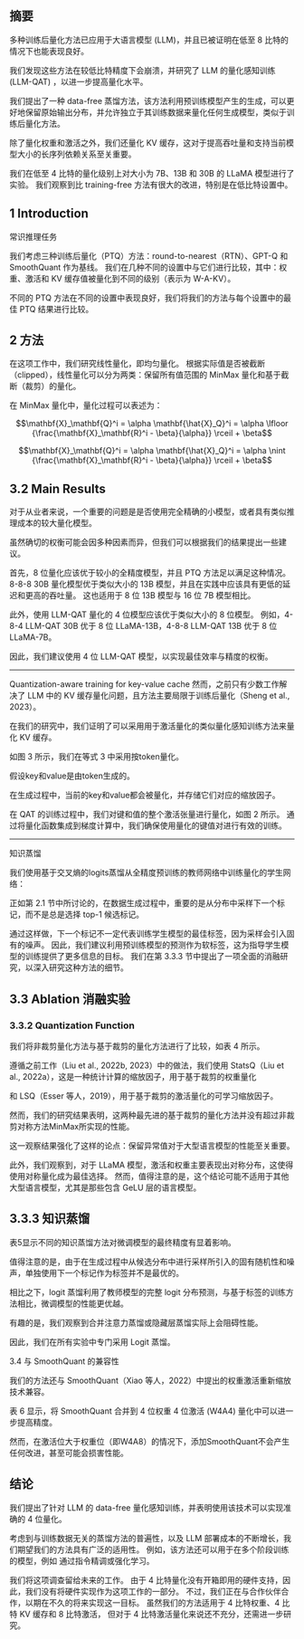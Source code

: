 
## 摘要

多种训练后量化方法已应用于大语言模型 (LLM)，并且已被证明在低至 8 比特的情况下也能表现良好。

我们发现这些方法在较低比特精度下会崩溃，并研究了 LLM 的量化感知训练(LLM-QAT) ，以进一步提高量化水平。

我们提出了一种 data-free 蒸馏方法，该方法利用预训练模型产生的生成，可以更好地保留原始输出分布，并允许独立于其训练数据来量化任何生成模型，类似于训练后量化方法。

除了量化权重和激活之外，我们还量化 KV 缓存，这对于提高吞吐量和支持当前模型大小的长序列依赖关系至关重要。

我们在低至 4 比特的量化级别上对大小为 7B、13B 和 30B 的 LLaMA 模型进行了实验。 我们观察到比 training-free 方法有很大的改进，特别是在低比特设置中。

## 1 Introduction







常识推理任务



我们考虑三种训练后量化（PTQ）方法：round-to-nearest（RTN）、GPT-Q 和 SmoothQuant 作为基线。 
我们在几种不同的设置中与它们进行比较，其中：权重、激活和 KV 缓存值被量化到不同的级别（表示为 W-A-KV）。 

不同的 PTQ 方法在不同的设置中表现良好，我们将我们的方法与每个设置中的最佳 PTQ 结果进行比较。



## 2 方法


在这项工作中，我们研究线性量化，即均匀量化。 根据实际值是否被截断（clipped），线性量化可以分为两类：保留所有值范围的 MinMax 量化和基于截断（裁剪）的量化。


在 MinMax 量化中，量化过程可以表述为：

```math
\mathbf{X}_\mathbf{Q}^i = \alpha \mathbf{\hat{X}_Q}^i = \alpha \lfloor {\frac{\mathbf{X}_\mathbf{R}^i - \beta}{\alpha}} \rceil + \beta
```

```math
\mathbf{X}_\mathbf{Q}^i = \alpha \mathbf{\hat{X}_Q}^i = \alpha \nint {\frac{\mathbf{X}_\mathbf{R}^i - \beta}{\alpha}} \rceil + \beta
```









## 3.2 Main Results

对于从业者来说，一个重要的问题是是否使用完全精确的小模型，或者具有类似推理成本的较大量化模型。

虽然确切的权衡可能会因多种因素而异，但我们可以根据我们的结果提出一些建议。

首先，8 位量化应该优于较小的全精度模型，并且 PTQ 方法足以满足这种情况。 8-8-8 30B 量化模型优于类似大小的 13B 模型，并且在实践中应该具有更低的延迟和更高的吞吐量。 这也适用于 8 位 13B 模型与 16 位 7B 模型相比。

此外，使用 LLM-QAT 量化的 4 位模型应该优于类似大小的 8 位模型。 例如，4-8-4 LLM-QAT 30B 优于 8 位 LLaMA-13B，4-8-8 LLM-QAT 13B 优于 8 位 LLaMA-7B。

因此，我们建议使用 4 位 LLM-QAT 模型，以实现最佳效率与精度的权衡。



---

Quantization-aware training for key-value cache
然而，之前只有少数工作解决了 LLM 中的 KV 缓存量化问题，且方法主要局限于训练后量化（Sheng et al., 2023）。 

在我们的研究中，我们证明了可以采用用于激活量化的类似量化感知训练方法来量化 KV 缓存。 

如图 3 所示，我们在等式 3 中采用按token量化。

假设key和value是由token生成的。 

在生成过程中，当前的key和value都会被量化，并存储它们对应的缩放因子。 

在 QAT 的训练过程中，我们对键和值的整个激活张量进行量化，如图 2 所示。
通过将量化函数集成到梯度计算中，我们确保使用量化的键值对进行有效的训练。



---

知识蒸馏

我们使用基于交叉熵的logits蒸馏从全精度预训练的教师网络中训练量化的学生网络：




正如第 2.1 节中所讨论的，在数据生成过程中，重要的是从分布中采样下一个标记，而不是总是选择 top-1 候选标记。 

通过这样做，下一个标记不一定代表训练学生模型的最佳标签，因为采样会引入固有的噪声。 
因此，我们建议利用预训练模型的预测作为软标签，这为指导学生模型的训练提供了更多信息的目标。 
我们在第 3.3.3 节中提出了一项全面的消融研究，以深入研究这种方法的细节。



## 3.3 Ablation 消融实验




### 3.3.2 Quantization Function

我们将非裁剪量化方法与基于裁剪的量化方法进行了比较，如表 4 所示。

遵循之前工作（Liu et al., 2022b, 2023）中的做法，我们使用 StatsQ（Liu et al., 2022a），这是一种统计计算的缩放因子，用于基于裁剪的权重量化

和 LSQ（Esser 等人，2019），用于基于裁剪的激活量化的可学习缩放因子。

然而，我们的研究结果表明，这两种最先进的基于裁剪的量化方法并没有超过非裁剪对称方法MinMax所实现的性能。

这一观察结果强化了这样的论点：保留异常值对于大型语言模型的性能至关重要。

此外，我们观察到，对于 LLaMA 模型，激活和权重主要表现出对称分布，这使得使用对称量化成为最佳选择。 然而，值得注意的是，这个结论可能不适用于其他大型语言模型，尤其是那些包含 GeLU 层的语言模型。


## 3.3.3  知识蒸馏

表5显示不同的知识蒸馏方法对微调模型的最终精度有显着影响。

值得注意的是，由于在生成过程中从候选分布中进行采样所引入的固有随机性和噪声，单独使用下一个标记作为标签并不是最优的。

相比之下，logit 蒸馏利用了教师模型的完整 logit 分布预测，与基于标签的训练方法相比，微调模型的性能更优越。

有趣的是，我们观察到合并注意力蒸馏或隐藏层蒸馏实际上会阻碍性能。

因此，我们在所有实验中专门采用 Logit 蒸馏。


3.4 与 SmoothQuant 的兼容性

我们的方法还与 SmoothQuant（Xiao 等人，2022）中提出的权重激活重新缩放技术兼容。

表 6 显示，将 SmoothQuant 合并到 4 位权重 4 位激活 (W4A4) 量化中可以进一步提高精度。

然而，在激活位大于权重位（即W4A8）的情况下，添加SmoothQuant不会产生任何改进，甚至可能会损害性能。




## 结论

我们提出了针对 LLM 的 data-free 量化感知训练，并表明使用该技术可以实现准确的 4 位量化。

考虑到与训练数据无关的蒸馏方法的普遍性，以及 LLM 部署成本的不断增长，我们期望我们的方法具有广泛的适用性。 
例如，该方法还可以用于在多个阶段训练的模型，例如 通过指令精调或强化学习。 

我们将这项调查留给未来的工作。 由于 4 比特量化没有开箱即用的硬件支持，因此，我们没有将硬件实现作为这项工作的一部分。 
不过，我们正在与合作伙伴合作，以期在不久的将来实现这一目标。 虽然我们的方法适用于 4 比特权重、4 比特 KV 缓存和 8 比特激活，
但对于 4 比特激活量化来说还不充分，还需进一步研究。
